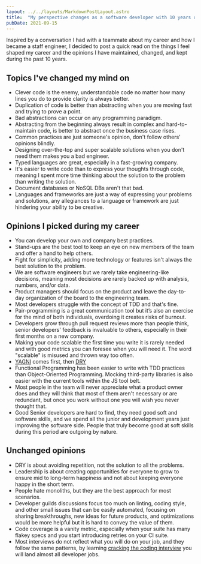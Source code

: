 ```yaml
---
layout: ../../layouts/MarkdownPostLayout.astro
title:  "My perspective changes as a software developer with 10 years of experience"
pubDate: 2021-09-15
---
```


Inspired by a conversation I had with a teammate about my career and how I became a staff engineer, I decided to post a
quick read on the things I feel shaped my career and the opinions I have maintained, changed, and kept during the past
10 years.

## Topics I've changed my mind on

* Clever code is the enemy, understandable code no matter how many lines you do to provide clarity is always better.
* Duplication of code is better than abstracting when you are moving fast and trying to prove a point.
* Bad abstractions can occur on any programming paradigm.
* Abstracting from the beginning always result in complex and hard-to-maintain code, is better to abstract once the
  business case rises.
* Common practices are just someone's opinion, don't follow others' opinions blindly.
* Designing over-the-top and super scalable solutions when you don't need them makes you a bad engineer.
* Typed languages are great, especially in a fast-growing company.
* It's easier to write code than to express your thoughts through code, meaning I spent more time thinking about the
  solution to the problem than writing the solution.
* Document databases or NoSQL DBs aren't that bad.
* Languages and frameworks are just a way of expressing your problems and solutions, any allegiances to a language or
  framework are just hindering your ability to be creative.

## Opinions I picked during my career

* You can develop your own and company best practices.
* Stand-ups are the best tool to keep an eye on new members of the team and offer a hand to help others.
* Fight for simplicity, adding more technology or features isn't always the best solution to the problem.
* We are software engineers but we rarely take engineering-like decisions, meaning most decisions are rarely backed up
  with analysis, numbers, and/or data.
* Product managers should focus on the product and leave the day-to-day organization of the board to the engineering
  team.
* Most developers struggle with the concept of TDD and that's fine.
* Pair-programming is a great communication tool but it’s also an exercise for the mind of both individuals, overdoing
  it creates risks of burnout.
* Developers grow through pull request reviews more than people think, senior developers' feedback is invaluable to
  others, especially in their first months on a new company.
* Making your code scalable the first time you write it is rarely needed and with good metrics you can foresee when you
  will need it. The word "scalable" is misused and thrown way too often.
* [YAGNI](https://www.martinfowler.com/bliki/Yagni.html) comes first,
  then [DRY](https://en.wikipedia.org/wiki/Don%27t_repeat_yourself)
* Functional Programming has been easier to write with TDD practices than Object-Oriented Programming. Mocking
  third-party libraries is also easier with the current tools within the JS tool belt.
* Most people in the team will never appreciate what a product owner does and they will think that most of them aren't
  necessary or are redundant, but once you work without one you will wish you never thought that.
* Good Senior developers are hard to find, they need good soft and software skills, and we spend all the junior and
  development years just improving the software side. People that truly become good at soft skills during this period
  are outgoing by nature.

## Unchanged opinions

* DRY is about avoiding repetition, not the solution to all the problems.
* Leadership is about creating opportunities for everyone to grow to ensure mid to long-term happiness and not about
  keeping everyone happy in the short term.
* People hate monoliths, but they are the best approach for most scenarios.
* Developer guilds discussions focus too much on linting, coding style, and other small issues that can be easily
  automated, focusing on sharing breakthroughs, new ideas for future products, and optimizations would be more helpful
  but it is hard to convey the value of them.
* Code coverage is a vanity metric, especially when your suite has many flakey specs and you start introducing retries
  on your CI suite.
* Most interviews do not reflect what you will do on your job, and they follow the same patterns, by
  learning [cracking the coding interview](https://www.crackingthecodinginterview.com) you will land almost all
  developer jobs.

